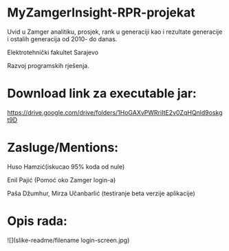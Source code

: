 # MyZamgerInsight-RPR-projekat
Uvid u Zamger analitiku, prosjek, rank u generaciji kao i rezultate generacije i ostalih generacija od 2010- do danas.

Elektrotehnički fakultet Sarajevo

Razvoj programskih rješenja.

# Download link za executable jar:
https://drive.google.com/drive/folders/1HoGAXvPWRriItE2v0ZqHQnld9oskgt9D

# Zasluge/Mentions:

Huso Hamzić(iskucao 95% koda od nule)

Enil Pajić (Pomoć oko Zamger login-a)

Paša Džumhur, Mirza Učanbarlić (testiranje beta verzije aplikacije)

# Opis rada:

![](slike-readme/filename login-screen.jpg)





